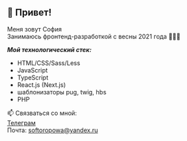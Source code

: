 ## 👋 Привет!

Меня зовут София  
Занимаюсь фронтенд-разработкой с весны 2021 года 👩🏼‍💻

***Мой технологический стек:***
* HTML/CSS/Sass/Less
* JavaScript
* TypeScript
* React.js (Next.js)
* шаблонизаторы pug, twig, hbs
* PHP

📫 Связваться со мной:  
[Телеграм](https://t.me/Sonyator)  
Почта: softoropowa@yandex.ru

